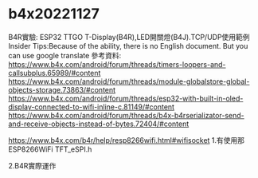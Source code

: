 # b4x20221127
B4R實驗: ESP32 TTGO T-Display(B4R),LED開關燈(B4J).TCP/UDP使用範例
Insider Tips:Because of the ability, there is no English document. But you can use google translate
參考資料:
https://www.b4x.com/android/forum/threads/timers-loopers-and-callsubplus.65989/#content
https://www.b4x.com/android/forum/threads/module-globalstore-global-objects-storage.73863/#content
https://www.b4x.com/android/forum/threads/esp32-with-built-in-oled-display-connected-to-wifi-inline-c.81149/#content
https://www.b4x.com/android/forum/threads/b4x-b4rserializator-send-and-receive-objects-instead-of-bytes.72404/#content



https://www.b4x.com/b4r/help/resp8266wifi.html#wifisocket
1.有使用那
ESP8266WiFi 
TFT_eSPI.h


2.B4R實際運作


